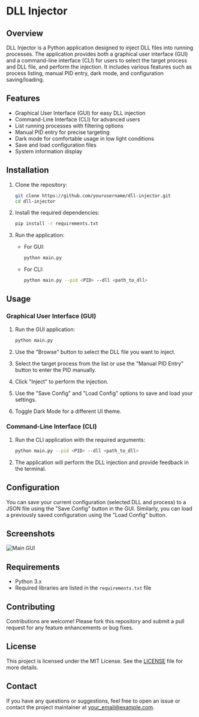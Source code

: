 # DLL Injector

## Overview

DLL Injector is a Python application designed to inject DLL files into running processes. The application provides both a graphical user interface (GUI) and a command-line interface (CLI) for users to select the target process and DLL file, and perform the injection. It includes various features such as process listing, manual PID entry, dark mode, and configuration saving/loading.

## Features

- Graphical User Interface (GUI) for easy DLL injection
- Command-Line Interface (CLI) for advanced users
- List running processes with filtering options
- Manual PID entry for precise targeting
- Dark mode for comfortable usage in low light conditions
- Save and load configuration files
- System information display

## Installation

1. Clone the repository:
    ```sh
    git clone https://github.com/yourusername/dll-injector.git
    cd dll-injector
    ```

2. Install the required dependencies:
    ```sh
    pip install -r requirements.txt
    ```

3. Run the application:
    - For GUI:
      ```sh
      python main.py
      ```
    - For CLI:
      ```sh
      python main.py --pid <PID> --dll <path_to_dll>
      ```

## Usage

### Graphical User Interface (GUI)

1. Run the GUI application:
    ```sh
    python main.py
    ```

2. Use the "Browse" button to select the DLL file you want to inject.

3. Select the target process from the list or use the "Manual PID Entry" button to enter the PID manually.

4. Click "Inject" to perform the injection.

5. Use the "Save Config" and "Load Config" options to save and load your settings.

6. Toggle Dark Mode for a different UI theme.

### Command-Line Interface (CLI)

1. Run the CLI application with the required arguments:
    ```sh
    python main.py --pid <PID> --dll <path_to_dll>
    ```

2. The application will perform the DLL injection and provide feedback in the terminal.

## Configuration

You can save your current configuration (selected DLL and process) to a JSON file using the "Save Config" button in the GUI. Similarly, you can load a previously saved configuration using the "Load Config" button.

## Screenshots

![Main GUI](path_to_screenshot)

## Requirements

- Python 3.x
- Required libraries are listed in the `requirements.txt` file

## Contributing

Contributions are welcome! Please fork this repository and submit a pull request for any feature enhancements or bug fixes.

## License

This project is licensed under the MIT License. See the [LICENSE](LICENSE) file for more details.

## Contact

If you have any questions or suggestions, feel free to open an issue or contact the project maintainer at your_email@example.com.
